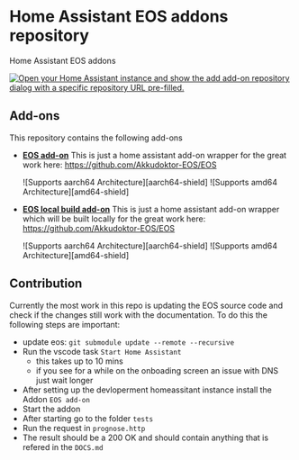 # Home Assistant EOS addons repository

Home Assistant EOS addons

[![Open your Home Assistant instance and show the add add-on repository dialog with a specific repository URL pre-filled.](https://my.home-assistant.io/badges/supervisor_add_addon_repository.svg)](https://my.home-assistant.io/redirect/supervisor_add_addon_repository/?repository_url=https%3A%2F%2Fgithub.com%2FDuetting%2Fha_eos_addon)

## Add-ons

This repository contains the following add-ons

- **[EOS add-on](./eos/README.md)**
  This is just a home assistant add-on wrapper for the great work here: <https://github.com/Akkudoktor-EOS/EOS>

  ![Supports aarch64 Architecture][aarch64-shield]
  ![Supports amd64 Architecture][amd64-shield]

- **[EOS local build add-on](./eos_local_build/README.md)**
  This is just a home assistant add-on wrapper which will be built locally for the great work here: <https://github.com/Akkudoktor-EOS/EOS>

  ![Supports aarch64 Architecture][aarch64-shield]
  ![Supports amd64 Architecture][amd64-shield]

<!--

Notes to developers after forking or using the github template feature:
- While developing comment out the 'image' key from 'example/config.yaml' to make the supervisor build the addon
  - Remember to put this back when pushing up your changes.
- When you merge to the 'main' branch of your repository a new build will be triggered.
  - Make sure you adjust the 'version' key in 'example/config.yaml' when you do that.
  - Make sure you update 'example/CHANGELOG.md' when you do that.
  - The first time this runs you might need to adjust the image configuration on github container registry to make it public
  - You may also need to adjust the github Actions configuration (Settings > Actions > General > Workflow > Read & Write)
- Adjust the 'image' key in 'example/config.yaml' so it points to your username instead of 'home-assistant'.
  - This is where the build images will be published to.
- Rename the example directory.
  - The 'slug' key in 'example/config.yaml' should match the directory name.
- Adjust all keys/url's that points to 'home-assistant' to now point to your user/fork.
- Share your repository on the forums https://community.home-assistant.io/c/projects/9
- Do awesome stuff!
 -->

## Contribution

Currently the most work in this repo is updating the EOS source code and check if the changes still work with the documentation.
To do this the following steps are important:

- update eos: `git submodule update --remote --recursive`
- Run the vscode task `Start Home Assistant`
  - this takes up to 10 mins
  - if you see for a while on the onboading screen an issue with DNS just wait longer
- After setting up the devloperment homeassitant instance install the Addon `EOS add-on`
- Start the addon
- After starting go to the folder `tests`
- Run the request in `prognose.http`
- The result should be a 200 OK and should contain anything that is refered in the `DOCS.md`
